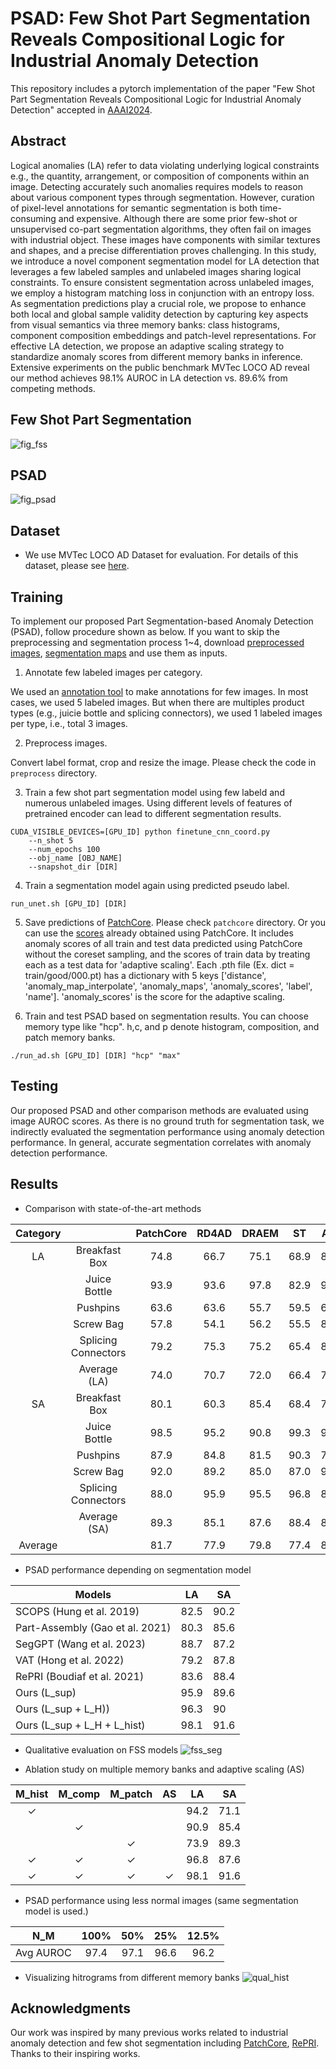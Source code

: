 # PSAD: Few Shot Part Segmentation Reveals Compositional Logic for Industrial Anomaly Detection

This repository includes a pytorch implementation of the paper "Few Shot Part Segmentation Reveals Compositional Logic for Industrial Anomaly Detection" accepted in [AAAI2024](https://ojs.aaai.org/index.php/AAAI/article/view/28703).

## Abstract

Logical anomalies (LA) refer to data violating underlying logical constraints e.g., the quantity, arrangement, or composition of components within an image. Detecting accurately such anomalies requires models to reason about various component types through segmentation. However, curation of pixel-level annotations for semantic segmentation is both time-consuming and expensive. Although there are some prior few-shot or unsupervised co-part segmentation algorithms, they often fail on images with industrial object. These images have components with similar textures and shapes, and a precise differentiation proves challenging. In this study, we introduce a novel component segmentation model for LA detection that leverages a few labeled samples and unlabeled images sharing logical constraints. To ensure consistent segmentation across unlabeled images, we employ a histogram matching loss in conjunction with an entropy loss. As segmentation predictions play a crucial role, we propose to enhance both local and global sample validity detection by capturing key aspects from visual semantics via three memory banks: class histograms, component composition embeddings and patch-level representations. For effective LA detection, we propose an adaptive scaling strategy to standardize anomaly scores from different memory banks in inference. Extensive experiments on the public benchmark MVTec LOCO AD reveal our method achieves 98.1% AUROC in LA detection vs. 89.6% from competing methods.

## Few Shot Part Segmentation
![fig_fss](https://github.com/oopil/PSAD_logical_anomaly_detection/assets/44998223/68056d95-f62e-438c-804b-e3c9b001e018)

## PSAD
![fig_psad](https://github.com/oopil/PSAD_logical_anomaly_detection/assets/44998223/8e0193f3-d713-4c11-b43a-c14163ffb99f)

## Dataset
- We use MVTec LOCO AD Dataset for evaluation. For details of this dataset, please see [here](https://www.mvtec.com/company/research/datasets/mvtec-loco). 

## Training 
To implement our proposed Part Segmentation-based Anomaly Detection (PSAD), follow procedure shown as below. If you want to skip the preprocessing and segmentation process 1~4, download [preprocessed images](https://drive.google.com/file/d/1lpJgU2G5cpW6b_WTtKJUNH7Oelyltioc/view?usp=drive_link), [segmentation maps](https://drive.google.com/file/d/1Esa06exQ2cH3c3GIozpdU2-qmwKiVBdr/view?usp=sharing) and use them as inputs.

1. Annotate few labeled images per category.

We used an [annotation tool](https://www.makesense.ai/) to make annotations for few images. In most cases, we used 5 labeled images. But when there are multiples product types (e.g., juicie bottle and splicing connectors), we used 1 labeled images per type, i.e., total 3 images.

2. Preprocess images. 

Convert label format, crop and resize the image. Please check the code in `preprocess` directory.

3. Train a few shot part segmentation model using few labeld and numerous unlabeled images. Using different levels of features of pretrained encoder can lead to different segmentation results.
```
CUDA_VISIBLE_DEVICES=[GPU_ID] python finetune_cnn_coord.py 
    --n_shot 5 
    --num_epochs 100 
    --obj_name [OBJ_NAME] 
    --snapshot_dir [DIR]
```

4. Train a segmentation model again using predicted pseudo label.
```
run_unet.sh [GPU_ID] [DIR]
```

5. Save predictions of [PatchCore](https://github.com/amazon-science/patchcore-inspection). Please check `patchcore` directory. Or you can use the [scores](https://drive.google.com/file/d/1Q8RVR8rDV6oOMhRa_8fEYBM9OVQIn2eM/view?usp=drive_link) already obtained using PatchCore. It includes anomaly scores of all train and test data predicted using PatchCore without the coreset sampling, and the scores of train data by treating each as a test data for 'adaptive scaling'. Each .pth file (Ex. dict = train/good/000.pt) has a dictionary with 5 keys ['distance', 'anomaly_map_interpolate', 'anomaly_maps', 'anomaly_scores', 'label', 'name']. 'anomaly_scores' is the score for the adaptive scaling.

6. Train and test PSAD based on segmentation results. You can choose memory type like "hcp". h,c, and p denote histogram, composition, and patch memory banks.
```
./run_ad.sh [GPU_ID] [DIR] "hcp" "max"
```

## Testing
Our proposed PSAD and other comparison methods are evaluated using image AUROC scores. As there is no ground truth for segmentation task, we indirectly evaluated the segmentation performance using anomaly detection performance. In general, accurate segmentation correlates with anomaly detection performance.

## Results
- Comparison with state-of-the-art methods

| Category |                       | PatchCore | RD4AD | DRAEM |   ST  |  AST  |  GCAD  | SINBAD | ComAD |  SLSG |  PSAD  |
|:--------:|:---------------------:|:---------:|:-----:|:-----:|:-----:|:-----:|:------:|:------:|:-----:|:-----:|:------:|
|    LA    | Breakfast Box         |   74.8    | 66.7  | 75.1  | 68.9  | 80.0  |  87.0  |  96.5  | 91.1  |   -   | 100.0  |
|          | Juice Bottle          |   93.9    | 93.6  | 97.8  | 82.9  | 91.6  | 100.0  |  96.6  | 95.0  |   -   |  99.1  |
|          | Pushpins              |   63.6    | 63.6  | 55.7  | 59.5  | 65.1  |  97.5  |  83.4  | 95.7  |   -   | 100.0  |
|          | Screw Bag             |   57.8    | 54.1  | 56.2  | 55.5  | 80.1  |  56.0  |  78.6  | 71.9  |   -   |  99.3  |
|          | Splicing   Connectors |   79.2    | 75.3  | 75.2  | 65.4  | 81.8  |  89.7  |  89.3  | 93.3  |   -   |  91.9  |
|          | Average (LA)          |   74.0    | 70.7  | 72.0  | 66.4  | 79.7  |  86.0  |  88.9  | 89.4  | 89.6  |  98.1  |
|    SA    | Breakfast Box         |   80.1    | 60.3  | 85.4  | 68.4  | 79.9  |  80.9  |  87.5  | 81.6  |   -   |  84.9  |
|          | Juice Bottle          |   98.5    | 95.2  | 90.8  | 99.3  | 95.5  |  98.9  |  93.1  | 98.2  |   -   |  98.2  |
|          | Pushpins              |   87.9    | 84.8  | 81.5  | 90.3  | 77.8  |  74.9  |  74.2  | 91.1  |   -   |  89.8  |
|          | Screw Bag             |   92.0    | 89.2  | 85.0  | 87.0  | 95.9  |  70.5  |  92.2  | 88.5  |   -   |  95.7  |
|          | Splicing   Connectors |   88.0    | 95.9  | 95.5  | 96.8  | 89.4  |  78.3  |  76.7  | 94.9  |   -   |  89.3  |
|          | Average (SA)          |   89.3    | 85.1  | 87.6  | 88.4  | 87.7  |  80.7  |  84.7  | 90.9  | 91.4  |  91.6  |
|  Average |                       |   81.7    | 77.9  | 79.8  | 77.4  | 83.7  |  83.4  |  86.8  | 90.1  | 90.3  |  94.0  |


- PSAD performance depending on segmentation model

| Models                            | LA   | SA   |
|-----------------------------------|------|------|
| SCOPS (Hung et al. 2019)          | 82.5 | 90.2 |
| Part-Assembly (Gao et al.   2021) | 80.3 | 85.6 |
| SegGPT (Wang et al. 2023)         | 88.7 | 87.2 |
| VAT (Hong et al. 2022)            | 79.2 | 87.8 |
| RePRI (Boudiaf et al. 2021)       | 83.6 | 88.4 |
| Ours (L_sup)                      | 95.9 | 89.6 |
| Ours (L_sup + L_H))               | 96.3 | 90   |
| Ours (L_sup + L_H + L_hist)       | 98.1 | 91.6 |

- Qualitative evaluation on FSS models
![fss_seg](https://github.com/oopil/PSAD_logical_anomaly_detection/assets/44998223/6cb07231-d4d3-4dff-a576-13743008ab38)

- Ablation study on multiple memory banks and adaptive scaling (AS)

| M_hist | M_comp | M_patch | AS |  LA  |  SA  |
|:------:|:------:|:-------:|:--:|:----:|:----:|
|    ✓   |        |         |    | 94.2 | 71.1 |
|        |    ✓   |         |    | 90.9 | 85.4 |
|        |        |    ✓    |    | 73.9 | 89.3 |
|    ✓   |    ✓   |    ✓    |    | 96.8 | 87.6 |
|    ✓   |    ✓   |    ✓    |  ✓ | 98.1 | 91.6 |

- PSAD performance using less normal images (same segmentation model is used.)

|    N_M    | 100% |  50% |  25% | 12.5% |
|:---------:|:----:|:----:|:----:|:-----:|
| Avg AUROC | 97.4 | 97.1 | 96.6 |  96.2 |

- Visualizing hitrograms from different memory banks
![qual_hist](https://github.com/oopil/PSAD_logical_anomaly_detection/assets/44998223/d299e1ac-6683-42f6-b446-9835adbe01d2)

<!-- ## Citing
```

``` -->
## Acknowledgments
Our work was inspired by many previous works related to industrial anomaly detection and few shot segmentation including [PatchCore](https://github.com/amazon-science/patchcore-inspection), [RePRI](https://github.com/mboudiaf/RePRI-for-Few-Shot-Segmentation/tree/master). Thanks to their inspiring works.
